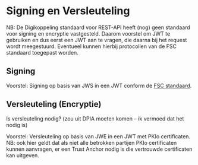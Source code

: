 # Signing en Versleuteling

NB: De Digikoppeling standaard voor REST-API heeft (nog) geen standaard voor signing en encryptie vastgesteld. Daarom voorstel om JWT te gebruiken en dus eerst een JWT aan te vragen, die daarna bij het request wordt meegestuurd. Eventueel kunnen hierbij protocollen van de FSC standaard toegepast worden. 

## Signing

Voorstel: Signing op basis van JWS in een JWT conform de [FSC standaard](https://commonground.gitlab.io/standards/fsc/core/draft-fsc-core-00.html#signatures). 

## Versleuteling (Encryptie)

Is versleuteling nodig? (zou uit DPIA moeten komen – ik vermoed dat het nodig is) 

Voorstel: Versleuteling op basis van JWE in een JWT met PKIo certificaten. NB: ook hier geldt dat als niet alle betrokken partijen PKIo certificaten kunnen aanvragen, er een Trust Anchor nodig is die vertrouwde certificaten kan uitgeven. 
